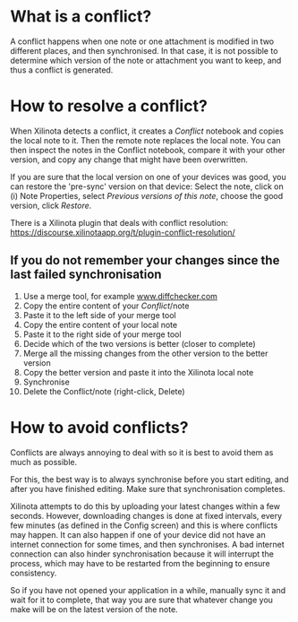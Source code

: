 # What is a conflict?

A conflict happens when one note or one attachment is modified in two different places, and then synchronised. In that case, it is not possible to determine which version of the note or attachment you want to keep, and thus a conflict is generated.

# How to resolve a conflict?

When Xilinota detects a conflict, it creates a _Conflict_ notebook and copies the local note to it.  Then the remote note replaces the local note. You can then inspect the notes in the Conflict notebook, compare it with your other version, and copy any change that might have been overwritten.

If you are sure that the local version on one of your devices was good, you can restore the 'pre-sync' version on that device: Select the note, click on (i) Note Properties, select _Previous versions of this note_, choose the good version, click _Restore_.

There is a Xilinota plugin that deals with conflict resolution: https://discourse.xilinotaapp.org/t/plugin-conflict-resolution/

## If you do not remember your changes since the last failed synchronisation
1. Use a merge tool, for example www.diffchecker.com
2. Copy the entire content of your _Conflict_/note
3. Paste it to the left side of your merge tool
4. Copy the entire content of your local note
5. Paste it to the right side of your merge tool
6. Decide which of the two versions is better (closer to complete)
7. Merge all the missing changes from the other version to the better version
8. Copy the better version and paste it into the Xilinota local note
9. Synchronise
10. Delete the Conflict/note (right-click, Delete)


# How to avoid conflicts?

Conflicts are always annoying to deal with so it is best to avoid them as much as possible.

For this, the best way is to always synchronise before you start editing, and after you have finished editing. Make sure that synchronisation completes.

Xilinota attempts to do this by uploading your latest changes within a few seconds. However, downloading changes is done at fixed intervals, every few minutes (as defined in the Config screen) and this is where conflicts may happen. It can also happen if one of your device did not have an internet connection for some times, and then synchronises. A bad internet connection can also hinder synchronisation because it will interrupt the process, which may have to be restarted from the beginning to ensure consistency.

So if you have not opened your application in a while, manually sync it and wait for it to complete, that way you are sure that whatever change you make will be on the latest version of the note.
